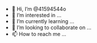 - 👋 Hi, I’m @41594544o
- 👀 I’m interested in ...
- 🌱 I’m currently learning ...
- 💞️ I’m looking to collaborate on ...
- 📫 How to reach me ...

<!---
41594544o/41594544o is a ✨ special ✨ repository because its `README.md` (this file) appears on your GitHub profile.
You can click the Preview link to take a look at your changes.
--->
